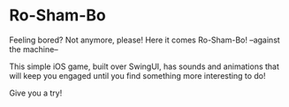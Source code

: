 # Ro-Sham-Bo

Feeling bored? Not anymore, please! 
Here it comes Ro-Sham-Bo! –against the machine– 

This simple iOS game, built over SwingUI, has sounds and animations
that will keep you engaged until you find something more interesting to do!

Give you a try!
